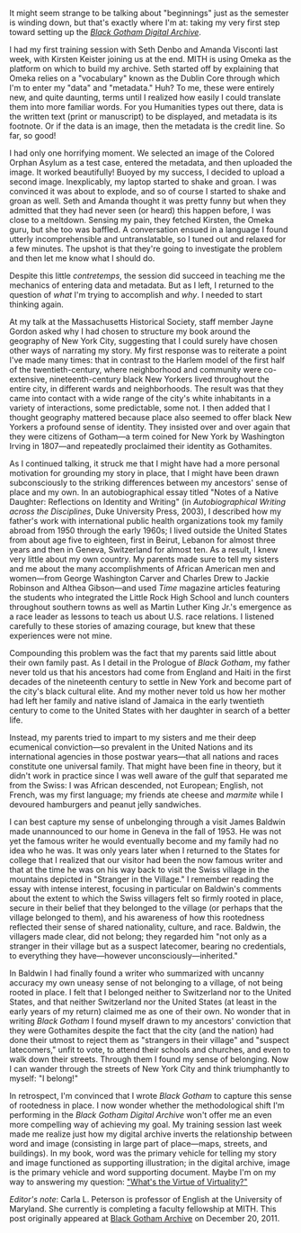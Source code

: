 It might seem strange to be talking about "beginnings" just as the semester is winding down, but that's exactly where I'm at: taking my very first step toward setting up the _[Black Gotham Digital Archive](http://www.blackgothamarchive.org/)_.

I had my first training session with Seth Denbo and Amanda Visconti last week, with Kirsten Keister joining us at the end. MITH is using Omeka as the platform on which to build my archive. Seth started off by explaining that Omeka relies on a "vocabulary" known as the Dublin Core through which I'm to enter my "data" and "metadata." Huh? To me, these were entirely new, and quite daunting, terms until I realized how easily I could translate them into more familiar words. For you Humanities types out there, data is the written text (print or manuscript) to be displayed, and metadata is its footnote. Or if the data is an image, then the metadata is the credit line. So far, so good!

I had only one horrifying moment. We selected an image of the Colored Orphan Asylum as a test case, entered the metadata, and then uploaded the image. It worked beautifully! Buoyed by my success, I decided to upload a second image. Inexplicably, my laptop started to shake and groan. I was convinced it was about to explode, and so of course I started to shake and groan as well. Seth and Amanda thought it was pretty funny but when they admitted that they had never seen (or heard) this happen before, I was close to a meltdown. Sensing my pain, they fetched Kirsten, the Omeka guru, but she too was baffled. A conversation ensued in a language I found utterly incomprehensible and untranslatable, so I tuned out and relaxed for a few minutes. The upshot is that they're going to investigate the problem and then let me know what I should do.

Despite this little _contretemps_, the session did succeed in teaching me the mechanics of entering data and metadata. But as I left, I returned to the question of _what_ I'm trying to accomplish and _why_. I needed to start thinking again.

At my talk at the Massachusetts Historical Society, staff member Jayne Gordon asked why I had chosen to structure my book around the geography of New York City, suggesting that I could surely have chosen other ways of narrating my story. My first response was to reiterate a point I've made many times: that in contrast to the Harlem model of the first half of the twentieth-century, where neighborhood and community were co-extensive, nineteenth-century black New Yorkers lived throughout the entire city, in different wards and neighborhoods. The result was that they came into contact with a wide range of the city's white inhabitants in a variety of interactions, some predictable, some not. I then added that I thought geography mattered because place also seemed to offer black New Yorkers a profound sense of identity. They insisted over and over again that they were citizens of Gotham—a term coined for New York by Washington Irving in 1807—and repeatedly proclaimed their identity as Gothamites.

As I continued talking, it struck me that I might have had a more personal motivation for grounding my story in place, that I might have been drawn subconsciously to the striking differences between my ancestors' sense of place and my own. In an autobiographical essay titled "Notes of a Native Daughter: Reflections on Identity and Writing" (in _Autobiographical Writing across the Disciplines_, Duke University Press, 2003), I described how my father's work with international public health organizations took my family abroad from 1950 through the early 1960s; I lived outside the United States from about age five to eighteen, first in Beirut, Lebanon for almost three years and then in Geneva, Switzerland for almost ten. As a result, I knew very little about my own country. My parents made sure to tell my sisters and me about the many accomplishments of African American men and women—from George Washington Carver and Charles Drew to Jackie Robinson and Althea Gibson—and used _Time_ magazine articles featuring the students who integrated the Little Rock High School and lunch counters throughout southern towns as well as Martin Luther King Jr.'s emergence as a race leader as lessons to teach us about U.S. race relations. I listened carefully to these stories of amazing courage, but knew that these experiences were not mine.

Compounding this problem was the fact that my parents said little about their own family past. As I detail in the Prologue of _Black Gotham_, my father never told us that his ancestors had come from England and Haiti in the first decades of the nineteenth century to settle in New York and become part of the city's black cultural elite. And my mother never told us how her mother had left her family and native island of Jamaica in the early twentieth century to come to the United States with her daughter in search of a better life.

Instead, my parents tried to impart to my sisters and me their deep ecumenical conviction—so prevalent in the United Nations and its international agencies in those postwar years—that all nations and races constitute one universal family. That might have been fine in theory, but it didn't work in practice since I was well aware of the gulf that separated me from the Swiss: I was African descended, not European; English, not French, was my first language; my friends ate cheese and _marmite_ while I devoured hamburgers and peanut jelly sandwiches.

I can best capture my sense of unbelonging through a visit James Baldwin made unannounced to our home in Geneva in the fall of 1953. He was not yet the famous writer he would eventually become and my family had no idea who he was. It was only years later when I returned to the States for college that I realized that our visitor had been the now famous writer and that at the time he was on his way back to visit the Swiss village in the mountains depicted in "Stranger in the Village." I remember reading the essay with intense interest, focusing in particular on Baldwin's comments about the extent to which the Swiss villagers felt so firmly rooted in place, secure in their belief that they belonged to the village (or perhaps that the village belonged to them), and his awareness of how this rootedness reflected their sense of shared nationality, culture, and race. Baldwin, the villagers made clear, did not belong; they regarded him "not only as a stranger in their village but as a suspect latecomer, bearing no credentials, to everything they have—however unconsciously—inherited."

In Baldwin I had finally found a writer who summarized with uncanny accuracy my own uneasy sense of not belonging to a village, of not being rooted in place. I felt that I belonged neither to Switzerland nor to the United States, and that neither Switzerland nor the United States (at least in the early years of my return) claimed me as one of their own. No wonder that in writing _Black Gotham_ I found myself drawn to my ancestors' conviction that they were Gothamites despite the fact that the city (and the nation) had done their utmost to reject them as "strangers in their village" and "suspect latecomers," unfit to vote, to attend their schools and churches, and even to walk down their streets. Through them I found my sense of belonging. Now I can wander through the streets of New York City and think triumphantly to myself: "I belong!"

In retrospect, I'm convinced that I wrote _Black Gotham_ to capture this sense of rootedness in place. I now wonder whether the methodological shift I'm performing in the _Black Gotham Digital Archive_ won't offer me an even more compelling way of achieving my goal. My training session last week made me realize just how my digital archive inverts the relationship between word and image (consisting in large part of place—maps, streets, and buildings). In my book, word was the primary vehicle for telling my story and image functioned as supporting illustration; in the digital archive, image is the primary vehicle and word supporting document. Maybe I'm on my way to answering my question: ["What's the Virtue of Virtuality?"](http://www.blackgothamarchive.org/blog/what%E2%80%99s-the-virtue-of-virtuality/)

_Editor's note_: Carla L. Peterson is professor of English at the University of Maryland. She currently is completing a faculty fellowship at MITH. This post originally appeared at [Black Gotham Archive](http://www.blackgothamarchive.org/blog/beginnings/) on December 20, 2011.